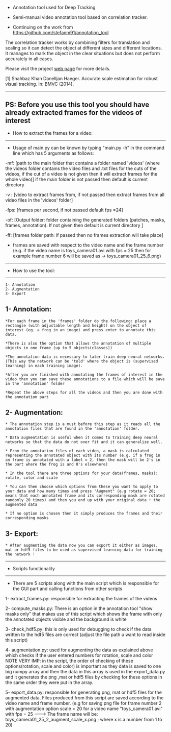 - Annotation tool used for Deep Tracking

- Semi-manual video annotation tool based on correlation tracker.

- Continuing on the work from https://github.com/stefanm91/annotation_tool

The correlation tracker works by combining filters for translation and scaling so it can detect the object at different sizes and different locations. It manages to mark the object in the clear situations but does not perform accurately in all cases.  

Please visit the project [web page](http://www.optophysiology.uni-freiburg.de/Research/Deep-Tracking) for more details.

[1] Shahbaz Khan Danelljan Haeger. Accurate scale estimation for robust visual tracking. In: BMVC (2014).

----------------------------------------------------------------------------------------------------------------------------------------------------------------
PS: Before you use this tool you should have already extracted frames for the videos of interest
----------------------------------------------------------------------------------------------------------------------------------------------------------------

- How to extract the frames for a video:
----------------------------------------

* Usage of main.py can be known by typing "main.py -h" in the command line which has 5 arguments as follows:

 -mf: [path to the main folder that contains a folder named 'videos' (where the videos folder contains the video files and .txt files for the
cuts of the videos, if the cut of a  video is not given then it will extract frames for the whole video)]  if the main folder is not passed then
default is current directory

 -v : [video to extract frames from, if not passed then extract frames from all video files in the 'videos' folder]

 -fps: [frames per second, if not passed default fps =24]

 -of: [Output folder: folder containing the generated folders (patches, masks, frames, annotation). If not given then default is current directory ]

 -ff: [frames folder path: if passed then no frames extraction will take place]

* frames are saved with respect to the video name and the frame number (e.g. if the video name is toys_camera01.avi with fps = 25 then for example frame number 6 will be saved as -> toys_camera01_25_6.png) 
----------------------------------------------------------------------------------------------------------------------------------------------------------------

- How to use the tool:
----------------------
	1- Annotation
	2- Augmentation
	3- Export


1- Annotation:
--------------
	*For each frame in the 'frames' folder do the following: place a rectangle (with adjustable length and height) on the object of interest (eg. a frog in an image) and press enter to annotate this data. 

	*There is also the option that allows the annotation of multiple objects in one frame (up to 5 objects(classes))

	*The annotation data is necessary to later train deep neural networks. (This way the network can be 'told' where the object is (supervised learning) in each training image).

	*After you are finished with annotating the frames of interest in the video then you can save these annotations to a file which will be save in the 'annotation' folder

	*Repeat the above steps for all the videos and then you are done with the annotation part


2- Augmentation:
----------------
	* The annotation step is a must before this step as it reads all the annotation files that are found in the 'annotation' folder.

	* Data augmentation is useful when it comes to training deep neural networks so that the data do not over fit and it can generalize well.

	* From the annotation files of each video, a mask is calculated representing the annotated object with its number (e.g. if a frog in an frame is annotated with a label = 2, then the mask will be 2's in the part where the frog is and 0's elsewhere)

	* In the tool there are three options for your data(frames, masks): rotate, color and scale
	
	* You can then choose which options from these you want to apply to your data and how many times and press "Augment" (e.g rotate = 20; means that each annotated frame and its corresponding mask are rotated randomly 20 times) and then you end up with your original data + the augmented data
	
	* If no option is chosen then it simply produces the frames and their corresponding masks

3- Export:
----------
	* After augmenting the data now you can export it either as images, mat or hdf5 files to be used as supervised learning data for training the network !
-----------------------------------------------------------------------------------------------------------------------------------------------------------------

- Scripts functionality 
-------------------

* There are 5 scripts along with the main script which is responsible for the GUI part and calling functions from other scripts

1- extract_frames.py: responsible for extracting the frames of the videos

2- compute_masks.py: There is an option in the annotation tool "show masks only" that makes use of this script which shows the frame with only the annotated objects visible and the background is white

3- check_hdf5.py: this is only used for debugging to check if the data written to the hdf5 files are correct (adjust the file path u want to read inside this script)

4- augmentation.py: used for augmenting the data as explained above which checks if the user entered numbers for rotation, scale and color 
NOTE VERY IMP: in the script, the order of checking of these options(rotation, scale and color) is important as they data is saved to one big numpy array and then the data in this array is used in the export_data.py and it generates the png ,mat or hdf5 files by checking for these options in the same order they were put in the array.

5- export_data.py: responsible for generating png, mat or hdf5 files for the augmented data. Files produced from this script are saved according to the video name and frame number. (e.g for saving png file for frame number 2 with augmentation option scale = 20 for a video name "toys_camera01.avi" with fps = 25 ---> The frame name will be: toys_camera01_25_2_augment_scale_x.png ;  where x is a number from 1 to 20)









